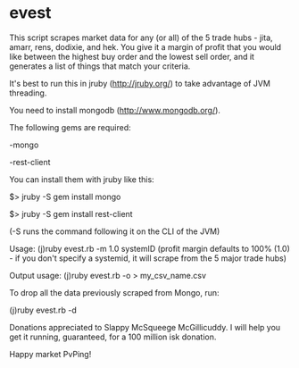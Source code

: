 evest
=====

This script scrapes market data for any (or all) of the 5 trade hubs - jita, amarr, rens, dodixie, and hek. You give it a margin of profit that you would like between the highest buy order and the lowest sell order, and it generates a list of things that match your criteria.

It's best to run this in jruby (http://jruby.org/) to take advantage of JVM threading.

You need to install mongodb (http://www.mongodb.org/).

The following gems are required:

  -mongo
  
  -rest-client

You can install them with jruby like this:

  $> jruby -S gem install mongo
  
  $> jruby -S gem install rest-client

(-S runs the command following it on the CLI of the JVM)

Usage: (j)ruby evest.rb -m 1.0 systemID (profit margin defaults to 100% (1.0) - if you don't specify a systemid, it will scrape from the 5 major trade hubs)

Output usage: (j)ruby evest.rb -o > my_csv_name.csv

To drop all the data previously scraped from Mongo, run:

(j)ruby evest.rb -d

Donations appreciated to Slappy McSqueege McGillicuddy. I will help you get it running, guaranteed, for a 100 million isk donation.

Happy market PvPing!
